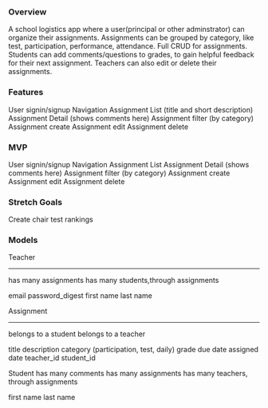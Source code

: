 ### Overview
A school logistics app where a user(principal or other adminstrator) can organize their assignments.
Assignments can be grouped by category, like test, participation, performance, attendance.
Full CRUD for assignments. Students can add comments/questions to grades, to gain helpful feedback for their next assignment.
Teachers can also edit or delete their assignments.

### Features

User signin/signup
Navigation
Assignment List (title and short description)
Assignment Detail (shows comments here)
Assignment filter (by category)
Assignment create
Assignment edit
Assignment delete
<!-- comment create
Comment list
comment edit*
comment delete -->

### MVP
User signin/signup
Navigation
Assignment List
Assignment Detail (shows comments here)
Assignment filter (by category)
Assignment create
Assignment edit
Assignment delete
<!-- Comment create
Comment list -->



### Stretch Goals
Create chair test rankings
<!-- Comment edit
Comment delete -->


### Models
Teacher
___
has many assignments
has many students,through assignments


email
password_digest
first name
last name


Assignment
___
belongs to a student
belongs to a teacher


title
description
category (participation, test, daily)
grade
due date
assigned date
teacher_id
student_id


Student
has many comments
has many assignments
has many teachers, through assignments


first name
last name

<!-- Comments
______

belongs to a student
belongs to a assignment -->
